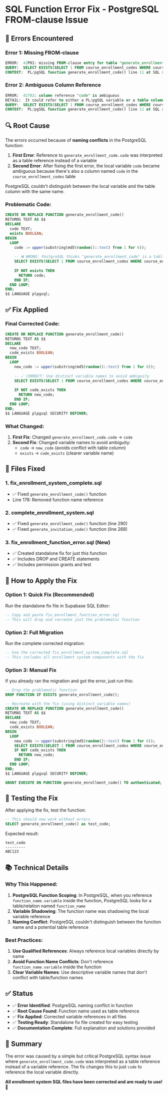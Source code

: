 # SQL Function Error Fix - PostgreSQL FROM-clause Issue

## 🚨 **Errors Encountered**

### **Error 1: Missing FROM-clause**
```sql
ERROR:  42P01: missing FROM-clause entry for table "generate_enrollment_code"
QUERY:  SELECT EXISTS(SELECT 1 FROM course_enrollment_codes WHERE course_enrollment_codes.code = generate_enrollment_code.code)
CONTEXT:  PL/pgSQL function generate_enrollment_code() line 11 at SQL statement
```

### **Error 2: Ambiguous Column Reference**
```sql
ERROR:  42702: column reference "code" is ambiguous
DETAIL:  It could refer to either a PL/pgSQL variable or a table column.
QUERY:  SELECT EXISTS(SELECT 1 FROM course_enrollment_codes WHERE course_enrollment_codes.code = code)
CONTEXT:  PL/pgSQL function generate_enrollment_code() line 11 at SQL statement
```

## 🔍 **Root Cause**

The errors occurred because of **naming conflicts** in the PostgreSQL function:

1. **First Error**: Reference to `generate_enrollment_code.code` was interpreted as a table reference instead of a variable
2. **Second Error**: After fixing the first error, the local variable `code` became ambiguous because there's also a column named `code` in the `course_enrollment_codes` table

PostgreSQL couldn't distinguish between the local variable and the table column with the same name.

### **Problematic Code:**
```sql
CREATE OR REPLACE FUNCTION generate_enrollment_code()
RETURNS TEXT AS $$
DECLARE
  code TEXT;
  exists BOOLEAN;
BEGIN
  LOOP
    code := upper(substring(md5(random()::text) from 1 for 6));
    
    -- ❌ WRONG: PostgreSQL thinks "generate_enrollment_code" is a table
    SELECT EXISTS(SELECT 1 FROM course_enrollment_codes WHERE course_enrollment_codes.code = generate_enrollment_code.code) INTO exists;
    
    IF NOT exists THEN
      RETURN code;
    END IF;
  END LOOP;
END;
$$ LANGUAGE plpgsql;
```

## ✅ **Fix Applied**

### **Final Corrected Code:**
```sql
CREATE OR REPLACE FUNCTION generate_enrollment_code()
RETURNS TEXT AS $$
DECLARE
  new_code TEXT;
  code_exists BOOLEAN;
BEGIN
  LOOP
    new_code := upper(substring(md5(random()::text) from 1 for 6));
    
    -- ✅ CORRECT: Use distinct variable names to avoid ambiguity
    SELECT EXISTS(SELECT 1 FROM course_enrollment_codes WHERE course_enrollment_codes.code = new_code) INTO code_exists;
    
    IF NOT code_exists THEN
      RETURN new_code;
    END IF;
  END LOOP;
END;
$$ LANGUAGE plpgsql SECURITY DEFINER;
```

### **What Changed:**
1. **First Fix**: Changed `generate_enrollment_code.code` → `code`
2. **Second Fix**: Changed variable names to avoid ambiguity:
   - `code` → `new_code` (avoids conflict with table column)
   - `exists` → `code_exists` (clearer variable name)

## 📁 **Files Fixed**

### **1. fix_enrollment_system_complete.sql**
- ✅ Fixed `generate_enrollment_code()` function
- Line 178: Removed function name reference

### **2. complete_enrollment_system.sql**
- ✅ Fixed `generate_enrollment_code()` function (line 290)
- ✅ Fixed `generate_invitation_code()` function (line 268)

### **3. fix_enrollment_function_error.sql** (New)
- ✅ Created standalone fix for just this function
- ✅ Includes DROP and CREATE statements
- ✅ Includes permission grants and test

## 🚀 **How to Apply the Fix**

### **Option 1: Quick Fix (Recommended)**
Run the standalone fix file in Supabase SQL Editor:
```sql
-- Copy and paste fix_enrollment_function_error.sql
-- This will drop and recreate just the problematic function
```

### **Option 2: Full Migration**
Run the complete corrected migration:
```sql
-- Use the corrected fix_enrollment_system_complete.sql
-- This includes all enrollment system components with the fix
```

### **Option 3: Manual Fix**
If you already ran the migration and got the error, just run this:
```sql
-- Drop the problematic function
DROP FUNCTION IF EXISTS generate_enrollment_code();

-- Recreate with the fix (using distinct variable names)
CREATE OR REPLACE FUNCTION generate_enrollment_code()
RETURNS TEXT AS $$
DECLARE
  new_code TEXT;
  code_exists BOOLEAN;
BEGIN
  LOOP
    new_code := upper(substring(md5(random()::text) from 1 for 6));
    SELECT EXISTS(SELECT 1 FROM course_enrollment_codes WHERE course_enrollment_codes.code = new_code) INTO code_exists;
    IF NOT code_exists THEN
      RETURN new_code;
    END IF;
  END LOOP;
END;
$$ LANGUAGE plpgsql SECURITY DEFINER;

GRANT EXECUTE ON FUNCTION generate_enrollment_code() TO authenticated;
```

## 🧪 **Testing the Fix**

After applying the fix, test the function:
```sql
-- This should now work without errors
SELECT generate_enrollment_code() as test_code;
```

Expected result:
```
test_code
---------
ABC123
```

## 📚 **Technical Details**

### **Why This Happened:**
1. **PostgreSQL Function Scoping**: In PostgreSQL, when you reference `function_name.variable` inside the function, PostgreSQL looks for a table/relation named `function_name`
2. **Variable Shadowing**: The function name was shadowing the local variable reference
3. **Naming Conflict**: PostgreSQL couldn't distinguish between the function name and a potential table reference

### **Best Practices:**
1. **Use Qualified References**: Always reference local variables directly by name
2. **Avoid Function Name Conflicts**: Don't reference `function_name.variable` inside the function
3. **Clear Variable Names**: Use descriptive variable names that don't conflict with table/function names

## ✅ **Status**

- ✅ **Error Identified**: PostgreSQL naming conflict in function
- ✅ **Root Cause Found**: Function name used as table reference
- ✅ **Fix Applied**: Corrected variable references in all files
- ✅ **Testing Ready**: Standalone fix file created for easy testing
- ✅ **Documentation Complete**: Full explanation and solutions provided

## 🎯 **Summary**

The error was caused by a simple but critical PostgreSQL syntax issue where `generate_enrollment_code.code` was interpreted as a table reference instead of a variable reference. The fix changes this to just `code` to reference the local variable directly.

**All enrollment system SQL files have been corrected and are ready to use!** 🎉

